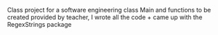 Class project for a software engineering class
Main and functions to be created provided by teacher, I wrote all the code + came up with the RegexStrings package
